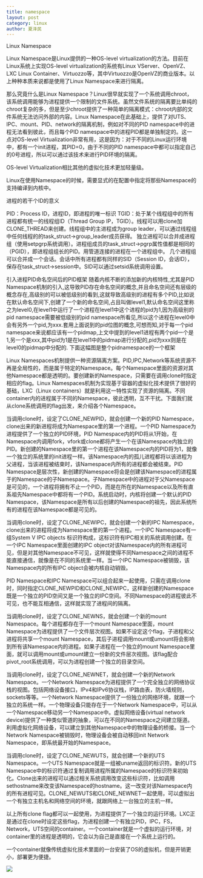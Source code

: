 ```yaml
---
title: namespace
layout: post
category: linux
author: 夏泽民
---
```

<!-- more -->
Linux Namespace

Linux Namespace是Linux提供的一种OS-level virtualization的方法。目前在Linux系统上实现OS-level virtualization的系统有Linux VServer、OpenVZ、LXC Linux Container、Virtuozzo等，其中Virtuozzo是OpenVZ的商业版本。以上种种本质来说都是使用了Linux Namespace来进行隔离。

那么究竟什么是Linux Namespace？Linux很早就实现了一个系统调用chroot，该系统调用能够为进程提供一个限制的文件系统。虽然文件系统的隔离要比单纯的chroot复杂的多，但是至少chroot提供了一种简单的隔离模式：chroot内部的文件系统无法访问外部的内容。Linux Namespace在此基础上，提供了对UTS、IPC、mount、PID、network的隔离机制，例如对不同的PID namespace中的进程无法看到彼此，而且每个PID namespace中的进程PID都是单独制定的。这一点对OS-level Virtualization非常有用，这是因为：对于不同的Linux运行环境中，都有一个init进程，其PID=0，由于不同的PID namespace中都可以指定自己的0号进程，所以可以通过该技术来进行PID环境的隔离。

OS-level Virtualization相比其他的虚拟化技术更加轻量级。

Linux在使用Namespace的时候，需要显式的在配置中指定将那些Namespace的支持编译到内核中。

进程的若干个ID的意义

PID：Process ID，进程ID，即进程的唯一标识
TGID：处于某个线程组中的所有进程都有统一的线程组ID（Thread Group IP，TGID）。线程可以用clone加CLONE_THREAD来创建。线程组中的主进程成为group leader，可以通过线程组中任何线程的的task_struct->group_leader成员获得。
独立进程可以合并成进程组（使用setpgrp系统调用）。进程组成员的task_struct->pgrp属性值都是相同的（PGID），即进程组组长的PID。用管道连接的进程在一个进程组中。
几个进程组可以合并成一个会话。会话中所有进程都有同样的SID（Session ID，会话ID），保存在task_struct->session中。SID可以通过setsid系统调用设置。

引入进程PID命名空间后的PID框架
随着内核不断的添加新的内核特性,尤其是PID Namespace机制的引入,这导致PID存在命名空间的概念,并且命名空间还有层级的概念存在,高级别的可以被低级别的看到,这就导致高级别的进程有多个PID,比如说在默认命名空间下,创建了一个新的命名空间,占且叫做level1,默认命名空间这里称之为level0,在level1中运行了一个进程在level1中这个进程的pid为1,因为高级别的pid namespace需要被低级别的pid namespace所看见,所以这个进程在level0中会有另外一个pid,为xxx.套用上面说到的pid位图的概念,可想而知,对于每一个pid namespace来说都应该有一个pidmap,上文中提到的level1进程有两个pid一个是1,另一个是xxx,其中pid为1是在level1中的pidmap进行分配的,pid为xxx则是在level0的pidmap中分配的. 下面这幅图是整个pidnamespace的一个框架

Linux Namespaces机制提供一种资源隔离方案。PID,IPC,Network等系统资源不再是全局性的，而是属于特定的Namespace。每个Namespace里面的资源对其他Namespace都是透明的。要创建新的Namespace，只需要在调用clone时指定相应的flag。Linux Namespaces机制为实现基于容器的虚拟化技术提供了很好的基础，LXC（Linux containers）就是利用这一特性实现了资源的隔离。不同container内的进程属于不同的Namespace，彼此透明，互不干扰。下面我们就从clone系统调用的flag出发，来介绍各个Namespace。

当调用clone时，设定了CLONE_NEWPID，就会创建一个新的PID Namespace，clone出来的新进程将成为Namespace里的第一个进程。一个PID Namespace为进程提供了一个独立的PID环境，PID Namespace内的PID将从1开始，在Namespace内调用fork，vfork或clone都将产生一个在该Namespace内独立的PID。新创建的Namespace里的第一个进程在该Namespace内的PID将为1，就像一个独立的系统里的init进程一样。该Namespace内的孤儿进程都将以该进程为父进程，当该进程被结束时，该Namespace内所有的进程都会被结束。PID Namespace是层次性，新创建的Namespace将会是创建该Namespace的进程属于的Namespace的子Namespace。子Namespace中的进程对于父Namespace是可见的，一个进程将拥有不止一个PID，而是在所在的Namespace以及所有直系祖先Namespace中都将有一个PID。系统启动时，内核将创建一个默认的PID Namespace，该Namespace是所有以后创建的Namespace的祖先，因此系统所有的进程在该Namespace都是可见的。

当调用clone时，设定了CLONE_NEWIPC，就会创建一个新的IPC Namespace，clone出来的进程将成为Namespace里的第一个进程。一个IPC Namespace有一组System V IPC objects 标识符构成，这标识符有IPC相关的系统调用创建。在一个IPC Namespace里面创建的IPC object对该Namespace内的所有进程可见，但是对其他Namespace不可见，这样就使得不同Namespace之间的进程不能直接通信，就像是在不同的系统里一样。当一个IPC Namespace被销毁，该Namespace内的所有IPC object会被内核自动销毁。

PID Namespace和IPC Namespace可以组合起来一起使用，只需在调用clone时，同时指定CLONE_NEWPID和CLONE_NEWIPC，这样新创建的Namespace既是一个独立的PID空间又是一个独立的IPC空间。不同Namespace的进程彼此不可见，也不能互相通信，这样就实现了进程间的隔离。

当调用clone时，设定了CLONE_NEWNS，就会创建一个新的mount Namespace。每个进程都存在于一个mount Namespace里面，mount Namespace为进程提供了一个文件层次视图。如果不设定这个flag，子进程和父进程将共享一个mount Namespace，其后子进程调用mount或umount将会影响到所有该Namespace内的进程。如果子进程在一个独立的mount Namespace里面，就可以调用mount或umount建立一份新的文件层次视图。该flag配合pivot_root系统调用，可以为进程创建一个独立的目录空间。

当调用clone时，设定了CLONE_NEWNET，就会创建一个新的Network Namespace。一个Network Namespace为进程提供了一个完全独立的网络协议栈的视图。包括网络设备接口，IPv4和IPv6协议栈，IP路由表，防火墙规则，sockets等等。一个Network Namespace提供了一份独立的网络环境，就跟一个独立的系统一样。一个物理设备只能存在于一个Network Namespace中，可以从一个Namespace移动另一个Namespace中。虚拟网络设备(virtual network device)提供了一种类似管道的抽象，可以在不同的Namespace之间建立隧道。利用虚拟化网络设备，可以建立到其他Namespace中的物理设备的桥接。当一个Network Namespace被销毁时，物理设备会被自动移回init Network Namespace，即系统最开始的Namespace。

当调用clone时，设定了CLONE_NEWUTS，就会创建一个新的UTS Namespace。一个UTS Namespace就是一组被uname返回的标识符。新的UTS Namespace中的标识符通过复制调用进程所属的Namespace的标识符来初始化。Clone出来的进程可以通过相关系统调用改变这些标识符，比如调用sethostname来改变该Namespace的hostname。这一改变对该Namespace内的所有进程可见。CLONE_NEWUTS和CLONE_NEWNET一起使用，可以虚拟出一个有独立主机名和网络空间的环境，就跟网络上一台独立的主机一样。

以上所有clone flag都可以一起使用，为进程提供了一个独立的运行环境。LXC正是通过在clone时设定这些flag，为进程创建一个有独立PID，IPC，FS，Network，UTS空间的container。一个container就是一个虚拟的运行环境，对container里的进程是透明的，它会以为自己是直接在一个系统上运行的。

一个container就像传统虚拟化技术里面的一台安装了OS的虚拟机，但是开销更小，部署更为便捷。
<div class="container">
	<div class="row">
	<img src="{{site.url}}{{site.baseurl}}/img/jupyterSlider.png"/>
	</div>
	<div class="row">
	</div>
</div>
